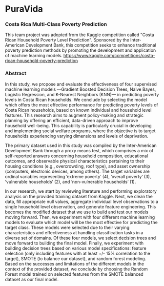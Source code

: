 # PuraVida
###    Costa Rica Multi-Class Poverty Prediction

This team project was adopted from the Kaggle competition called "Costa Rican Household Poverty Level Prediction". Sponsored by the Inter-American Development Bank, this competition seeks to enhance traditional poverty prediction methods by promoting the development and application of machine learning models.
https://www.kaggle.com/competitions/costa-rican-household-poverty-prediction

###    Abstract

In this study, we propose and evaluate the effectiveness of four supervised machine learning models —Gradient Boosted Decision Trees, Naive Bayes, Logistic Regression, and K-Nearest Neighbors (KNN)— in predicting poverty levels in Costa Rican households. We conclude by selecting the model which offers the most effective performance for predicting poverty levels of Costa Rican households, based on known individual and household level features. This research aims to augment policy-making and strategic planning by offering an efficient, data-driven approach to improve household well-being. This capability is particularly crucial in developing and implementing social welfare programs, where the objective is to target households experiencing varying dimensions and levels of deprivation.  

The primary dataset used in this study was compiled by the Inter-American Development Bank through a proxy means test, which comprises a mix of self-reported answers concerning household composition, educational outcomes, and observable physical characteristics pertaining to their housing conditions (e.g., overcrowding, roof type), and asset ownership (computers, electronic devices, among others). The target variables are ordinal variables representing ’extreme poverty’ (4), ’overall poverty’ (3), ’vulnerable households’ (2), and ’non-vulnerable households’ (1).

In our research, we start by reviewing literature and performing exploratory analysis on the provided training dataset from Kaggle. Next, we clean the data, fill appropriate null values, aggregate individual level observations to a single household level observation, and generate feature engineering. This becomes the modified dataset that we use to build and test our models moving forward. Then, we experiment with four different machine learning models to evaluate which model will be the most effective for predicting the target class.  These models were selected due to their varying characteristics and effectiveness at handling classification tasks in a diverse set of domains. Of these four models, we select decision trees and move forward to building the final model. Finally, we experiment with building decision trees based on various model specifications: feature selection (only including features with at least +/- 15% correlation to the target), SMOTE (to balance our dataset), and random forest modeling. Based on the successes and limitations of the different models in the context of the provided dataset, we conclude by choosing the Random Forest model trained on selected features from the SMOTE balanced dataset as our final model.
